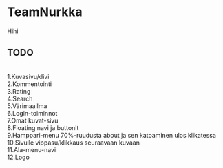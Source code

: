 # TeamNurkka

Hihi

## TODO
<br>
1.Kuvasivu/divi
<br>
2.Kommentointi
<br>
3.Rating
<br>
4.Search
<br>
5.Värimaailma
<br>
6.Login-toiminnot 
<br>
7.Omat kuvat-sivu
<br>
8.Floating navi ja buttonit
<br>
9.Hamppari-menu 70%-ruudusta about ja sen katoaminen ulos klikatessa
<br>
10.Sivulle vippasu/klikkaus seuraavaan kuvaan
<br>
11.Ala-menu-navi
<br>
12.Logo
